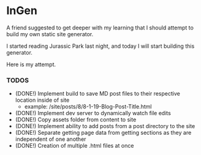 # InGen
A friend suggested to get deeper with my learning that I should attempt to build my own static site generator.

I started reading Jurassic Park last night, and today I will start building this generator.

Here is my attempt.

### TODOS
- (DONE!)
  Implement build to save MD post files to their respective location inside of site
  - example: /site/posts/8/8-1-19-Blog-Post-Title.html
- (DONE!) Implement dev server to dynamically watch file edits
- (DONE!) Copy assets folder from content to site
- (DONE!) Implement ability to add posts from a post directory to the site
- (DONE!) Separate getting page data from getting sections as they are independent of one another
- (DONE!) Creation of multiple .html files at once
